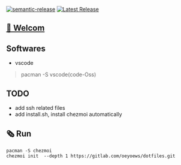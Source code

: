 [![semantic-release](https://img.shields.io/badge/%20%20%F0%9F%93%A6%F0%9F%9A%80-semantic--release-e10079.svg)](https://github.com/semantic-release/semantic-release)
[![Latest Release](https://gitlab.com/oeyoews/dotfiles/-/badges/release.svg)](https://gitlab.com/oeyoews/dotfiles/-/releases)

## [🎉 Welcom](#)

## Softwares

* vscode

> pacman -S vscode(code-Oss)

## TODO

* add ssh related files
* add install.sh, install chezmoi automatically

## 🗞️ Run

```git
pacman -S chezmoi
chezmoi init  --depth 1 https://gitlab.com/oeyoews/dotfiles.git
```
